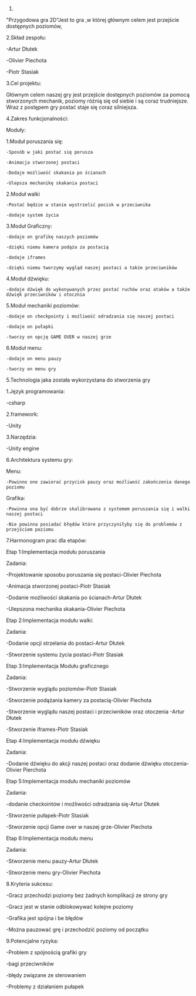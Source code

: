 


1.
"Przygodowa gra 2D"Jest to gra ,w której głównym celem jest przejście dostępnych poziomów,

2.Skład zespołu:


-Artur Dłutek

-Olivier Piechota

-Piotr Stasiak

3.Cel projektu:

Głównym celem naszej gry jest przejście dostępnych poziomów za pomocą stworzonych mechanik, poziomy różnią się od siebie i są coraz trudniejsze. Wraz z postępem gry postać staje się coraz silniejsza.

4.Zakres funkcjonalności:

Moduły:

 1.Moduł poruszania się:
 
 	-Sposób w jaki postać się porusza
  
	-Animacja stworzonej postaci
 
	-Dodaje możliwość skakania po ścianach
 
	-Ulepsza mechanikę skakania postaci
 
 2.Moduł walki
 
	-Postać będzie w stanie wystrzelić pocisk w przeciwnika
 
	-dodaje system życia
 
	
 3.Moduł Graficzny:
 
	-dodaje on grafikę naszych poziomów
 
	-dzięki niemu kamera podąża za postacią
 
	-dodaje iframes
 
	-dzięki niemu tworzymy wygląd naszej postaci a także przeciwników
 
 4.Moduł dźwięku:
 
	-dodaje dźwięk do wykonywanych przez postać ruchów oraz ataków a także dźwięk przeciwników i otocznia
 
 5.Moduł mechaniki poziomów:
 
	-dodaje on checkpointy i możliwość odradzania się naszej postaci
 
	-dodaje on pułapki
 
	-tworzy on opcję GAME OVER w naszej grze
 
 6.Moduł menu:
 
	-dodaje on menu pauzy 
 
	-tworzy on menu gry
 
5.Technologia jaka została wykorzystana do stworzenia gry

1.Język programowania:

-csharp

2.framework:

-Unity

3.Narzędzia:

-Unity engine

6.Architektura systemu gry:

  Menu:
  
	-Powinno one zawierać przycisk pauzy oraz możliwość zakończenia danego poziomu
 
  Grafika:
  
	-Powinna ona być dobrze skalibrowana z systemem poruszania się i walki naszej postaci
 
	-Nie powinna posiadać błędów które przyczyniłyby się do problemów z przejściem poziomu
 
7.Harmonogram prac dla etapów:

  Etap 1:Implementacja modułu poruszania
  
  Zadania:
  
   -Projektowanie sposobu poruszania się postaci-Olivier Piechota
   
   -Animacja stworzonej postaci-Piotr Stasiak
   
   -Dodanie możliwości skakania po ścianach-Artur Dłutek
   
   -Ulepszona mechanika skakania-Olivier Piechota
   
  Etap 2:Implementacja modułu walki:
  
  Zadania:
  
   -Dodanie opcji strzelania do postaci-Artur Dłutek
   
   -Stworzenie systemu życia postaci-Piotr Stasiak
   
  Etap 3:Implementacja Modułu graficznego
  
  Zadania:
  
   -Stworzenie wyglądu poziomów-Piotr Stasiak
   
   -Stworzenie podążania kamery za postacią-Olivier Piechota
   
   -Stworzenie wyglądu naszej postaci i przeciwników oraz otoczenia -Artur Dłutek
   
   -Stworzenie iframes-Piotr Stasiak
   
  Etap 4:Implementacja modułu dźwięku
  
  Zadania:
  
   -Dodanie dźwięku do akcji naszej postaci oraz dodanie dźwięku otoczenia-Olivier Pierchota
   
  Etap 5:Implementacja modułu mechaniki poziomów
  
  Zadania:
  
  -dodanie checkointów i możliwości odradzania się-Artur Dłutek
  
  -Stworzenie pułapek-Piotr Stasiak
  
  -Stworzenie opcji Game over w naszej grze-Olivier Piechota
  
  Etap 6:Implementacja modułu menu
  
  Zadania:
  
   -Stworzenie menu pauzy-Artur Dłutek
   
   -Stworzenie menu gry-Olivier Piechota
   
8.Kryteria sukcesu:

 -Gracz przechodzi poziomy bez żadnych komplikacji ze strony gry
 
 -Gracz jest w stanie odblokowywać kolejne poziomy
 
 -Grafika jest spójna i be błędów
 
 -Można pauzować grę i przechodzić poziomy od początku
 
9.Potencjalne ryzyka:

 -Problem z spójnością grafiki gry
 
 -bagi przeciwników
 
 -błędy związane ze sterowaniem
 
 -Problemy z działaniem pułapek
 

	


